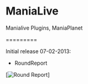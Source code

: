 ManiaLive
=========

Manialive Plugins, ManiaPlanet

=========

Initial release 07-02-2013:

- RoundReport 

[![Round Report](http://imgur.com/YHwGtDB "RoundReport with GUI...")]

